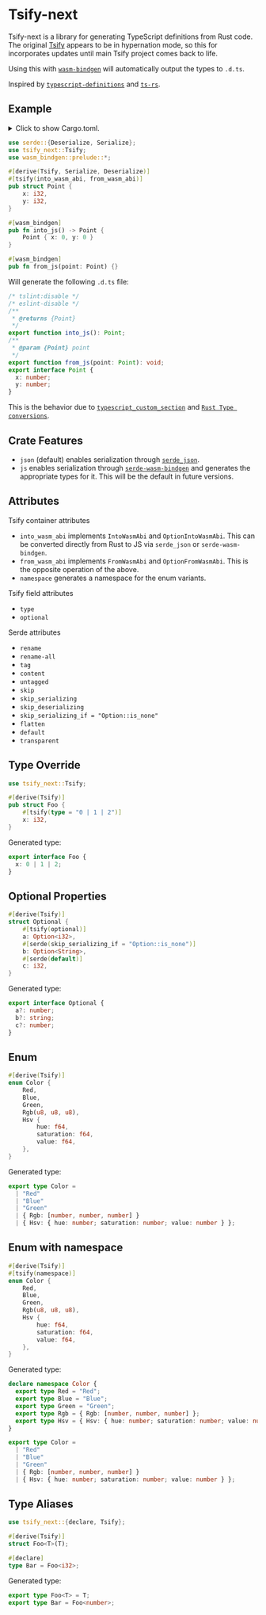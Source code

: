# Tsify-next

Tsify-next is a library for generating TypeScript definitions from Rust code. The original [Tsify](https://github.com/madonoharu/tsify) appears to be in hypernation mode, so this for incorporates updates until main Tsify project comes back to life.

Using this with [`wasm-bindgen`](https://github.com/rustwasm/wasm-bindgen) will automatically output the types to `.d.ts`.

Inspired by [`typescript-definitions`](https://github.com/arabidopsis/typescript-definitions) and [`ts-rs`](https://github.com/Aleph-Alpha/ts-rs).

## Example

<details>
<summary>
Click to show Cargo.toml.
</summary>

```toml
[dependencies]
tsify = "0.4.5"
serde = { version = "1.0", features = ["derive"] }
wasm-bindgen = { version = "0.2" }
```

</details>

```rust
use serde::{Deserialize, Serialize};
use tsify_next::Tsify;
use wasm_bindgen::prelude::*;

#[derive(Tsify, Serialize, Deserialize)]
#[tsify(into_wasm_abi, from_wasm_abi)]
pub struct Point {
    x: i32,
    y: i32,
}

#[wasm_bindgen]
pub fn into_js() -> Point {
    Point { x: 0, y: 0 }
}

#[wasm_bindgen]
pub fn from_js(point: Point) {}
```

Will generate the following `.d.ts` file:

```ts
/* tslint:disable */
/* eslint-disable */
/**
 * @returns {Point}
 */
export function into_js(): Point;
/**
 * @param {Point} point
 */
export function from_js(point: Point): void;
export interface Point {
  x: number;
  y: number;
}
```

This is the behavior due to [`typescript_custom_section`](https://rustwasm.github.io/docs/wasm-bindgen/reference/attributes/on-rust-exports/typescript_custom_section.html) and [`Rust Type conversions`](https://rustwasm.github.io/docs/wasm-bindgen/contributing/design/rust-type-conversions.html).

## Crate Features

- `json` (default) enables serialization through [`serde_json`](https://github.com/serde-rs/json).
- `js` enables serialization through [`serde-wasm-bindgen`](https://github.com/cloudflare/serde-wasm-bindgen) and generates the appropriate types for it. This will be the default in future versions.

## Attributes

Tsify container attributes

- `into_wasm_abi` implements `IntoWasmAbi` and `OptionIntoWasmAbi`. This can be converted directly from Rust to JS via `serde_json` or `serde-wasm-bindgen`.
- `from_wasm_abi` implements `FromWasmAbi` and `OptionFromWasmAbi`. This is the opposite operation of the above.
- `namespace` generates a namespace for the enum variants.

Tsify field attributes

- `type`
- `optional`

Serde attributes

- `rename`
- `rename-all`
- `tag`
- `content`
- `untagged`
- `skip`
- `skip_serializing`
- `skip_deserializing`
- `skip_serializing_if = "Option::is_none"`
- `flatten`
- `default`
- `transparent`

## Type Override

```rust
use tsify_next::Tsify;

#[derive(Tsify)]
pub struct Foo {
    #[tsify(type = "0 | 1 | 2")]
    x: i32,
}
```

Generated type:

```ts
export interface Foo {
  x: 0 | 1 | 2;
}
```

## Optional Properties

```rust
#[derive(Tsify)]
struct Optional {
    #[tsify(optional)]
    a: Option<i32>,
    #[serde(skip_serializing_if = "Option::is_none")]
    b: Option<String>,
    #[serde(default)]
    c: i32,
}
```

Generated type:

```ts
export interface Optional {
  a?: number;
  b?: string;
  c?: number;
}
```

## Enum

```rust
#[derive(Tsify)]
enum Color {
    Red,
    Blue,
    Green,
    Rgb(u8, u8, u8),
    Hsv {
        hue: f64,
        saturation: f64,
        value: f64,
    },
}
```

Generated type:

```ts
export type Color =
  | "Red"
  | "Blue"
  | "Green"
  | { Rgb: [number, number, number] }
  | { Hsv: { hue: number; saturation: number; value: number } };
```

## Enum with namespace

```rust
#[derive(Tsify)]
#[tsify(namespace)]
enum Color {
    Red,
    Blue,
    Green,
    Rgb(u8, u8, u8),
    Hsv {
        hue: f64,
        saturation: f64,
        value: f64,
    },
}
```

Generated type:

```ts
declare namespace Color {
  export type Red = "Red";
  export type Blue = "Blue";
  export type Green = "Green";
  export type Rgb = { Rgb: [number, number, number] };
  export type Hsv = { Hsv: { hue: number; saturation: number; value: number } };
}

export type Color =
  | "Red"
  | "Blue"
  | "Green"
  | { Rgb: [number, number, number] }
  | { Hsv: { hue: number; saturation: number; value: number } };
```

## Type Aliases

```rust
use tsify_next::{declare, Tsify};

#[derive(Tsify)]
struct Foo<T>(T);

#[declare]
type Bar = Foo<i32>;
```

Generated type:

```ts
export type Foo<T> = T;
export type Bar = Foo<number>;
```
